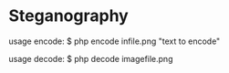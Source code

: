 # Steganography

usage encode: 
$ php encode infile.png "text to encode"

usage decode:
$ php decode imagefile.png

